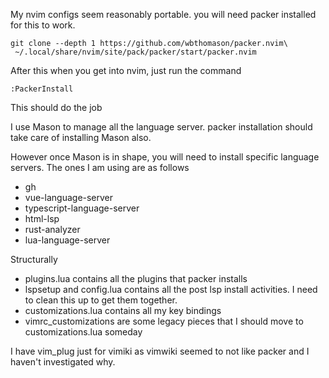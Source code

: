 My nvim configs seem reasonably portable. you will need packer installed for this to work.

```shell
git clone --depth 1 https://github.com/wbthomason/packer.nvim\
 ~/.local/share/nvim/site/pack/packer/start/packer.nvim
```

After this when you get into nvim, just run the command

```
:PackerInstall
```

This should do the job

I use Mason to manage all the language server. packer installation should take care of installing Mason also.

However once Mason is in shape, you will need to install specific language servers. The ones I am using are as follows

* gh 
* vue-language-server
* typescript-language-server
* html-lsp
* rust-analyzer
* lua-language-server

Structurally

* plugins.lua contains all the plugins that packer installs
* lspsetup and config.lua contains all the post lsp install activities. I need to clean this up to get them together.
* customizations.lua contains all my key bindings
* vimrc_customizations are some legacy pieces that I should move to customizations.lua someday

I have vim_plug just for vimiki as vimwiki seemed to not like packer and I haven't investigated why. 


